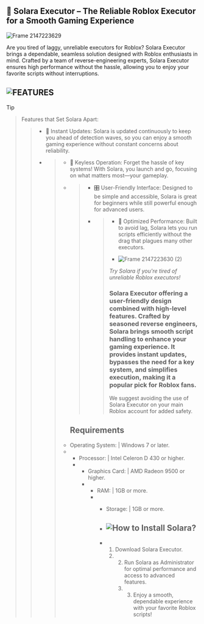 ## 🌌 Solara Executor – The Reliable Roblox Executor for a Smooth Gaming Experience

![Frame 2147223629](https://github.com/user-attachments/assets/c99c97c7-39e2-44d4-9d71-e4ac81a61862)



Are you tired of laggy, unreliable executors for Roblox? Solara Executor brings a dependable, seamless solution designed with Roblox enthusiasts in mind. Crafted by a team of reverse-engineering experts, Solara Executor ensures high performance without the hassle, allowing you to enjoy your favorite scripts without interruptions.

## ![FEATURES](https://github.com/user-attachments/assets/f63a4849-c5b0-4de2-88b5-ec60a65ebc29)


> [!TIP]
> > Features that Set Solara Apart:
> > > * 🌟 Instant Updates: Solara is updated continuously to keep you ahead of detection waves, so you can enjoy a smooth gaming experience without constant concerns about reliability.
> > > * > * 🔐 Keyless Operation: Forget the hassle of key systems! With Solara, you launch and go, focusing on what matters most—your gameplay.
> > >   > * > * 🎛️ User-Friendly Interface: Designed to be simple and accessible, Solara is great for beginners while still powerful enough for advanced users.
> > >   >   > * > * 🚀 Optimized Performance: Built to avoid lag, Solara lets you run scripts efficiently without the drag that plagues many other executors.
> > >   >   >   >
> > >   >   >   > * ![Frame 2147223630 (2)](https://github.com/user-attachments/assets/c565c3ea-a34a-403c-b823-f5606a0ec382)
> > >   >   >   >
> > >   >   >   > *Try Solara if you're tired of unreliable Roblox executors!*
> > >   >   >   >
> > >   >   >   > ### Solara Executor offering a user-friendly design combined with high-level features. Crafted by seasoned reverse engineers, Solara brings smooth script handling to enhance your gaming experience. It provides instant updates, bypasses the need for a key system, and simplifies execution, making it a popular pick for Roblox fans.
> > >   >   >   >
> > >   >   >   > We suggest avoiding the use of Solara Executor on your main Roblox account for added safety.
> > >   >   
> > >   >   ## Requirements
> > >   >
> > >   > - Operating System: | Windows 7 or later.
> > >   > - - Processor: | Intel Celeron D 430 or higher.
> > >   >   - - Graphics Card: | AMD Radeon 9500 or higher.
> > >   >     - - RAM: | 1GB or more.
> > >   >       - - Storage: | 1GB or more.
> > >   >        
> > >   >         - ## ![How to Install Solara?](https://github.com/user-attachments/assets/885444a7-bfb5-411c-965b-273225910f78)
> > >   >        
> > >   >         - 1. Download Solara Executor.
> > >   >           2. 2. Run Solara as Administrator for optimal performance and access to advanced features.
> > >   >              3. 3. Enjoy a smooth, dependable experience with your favorite Roblox scripts!
